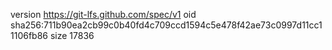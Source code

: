 version https://git-lfs.github.com/spec/v1
oid sha256:711b90ea2cb99c0b40fd4c709ccd1594c5e478f42ae73c0997d11cc11106fb86
size 17836
